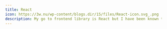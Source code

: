 ```yaml
---
title: React
icon: https://3w.nu/wp-content/blogs.dir/15/files/React-icon.svg_.png
description: My go to frontend library is React but I have been known to take on others, like Vue and Angular
---
```


